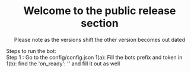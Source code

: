 <h1 style='text-align: center;'>Welcome to the public release section</h1>
<p style='text-align: center;'>Please note as the versions shift the other version becomes out dated </p>

<p>
Steps to run the bot: <br>
Step 1 : Go to the config/config.json
  1(a): Fill the bots prefix and token in
  1(b): find the  'on_ready': '' and fill it out as well